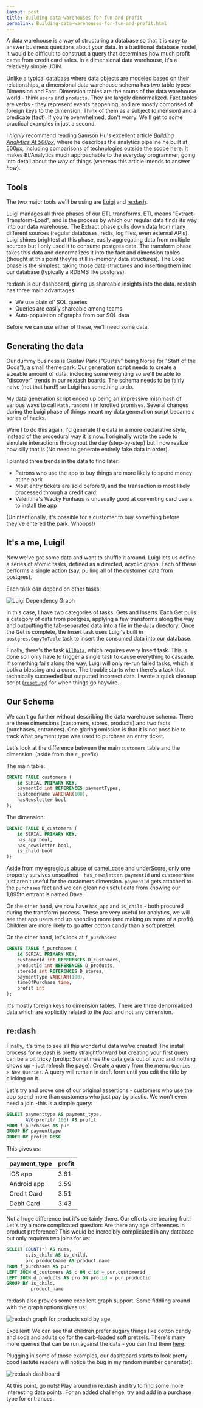 ```yaml
---
layout: post
title: Building data warehouses for fun and profit
permalink: Building-data-warehouses-for-fun-and-profit.html
---
```

A data warehouse is a way of structuring a database so that it is easy to answer business questions about your data. In a traditional database model, it would be difficult to construct a query that determines how much profit came from credit card sales. In a dimensional data warehouse, it's a relatively simple JOIN.
<!--jump-->
Unlike a typical database where data objects are modeled based on their relationships, a dimensional data warehouse schema has two table types: Dimension and Fact. Dimension tables are the nouns of the data warehouse world - think `users` and `products`. They are largely denormalized. Fact tables are verbs - they represent events happening, and are mostly comprised of foreign keys to the dimension. Think of them as a subject (dimension) and a predicate (fact). If you're overwhelmed, don't worry. We'll get to some practical examples in just a second.

I _highly_ recommend reading Samson Hu's excellent article [_Building Analytics At 500px_](https://medium.com/@samson_hu/building-analytics-at-500px-92e9a7005c83), where he describes the analytics pipeline he built at 500px, including comparisons of technologies outside the scope here. It makes BI/Analytics much approachable to the everyday programmer, going into detail about the _why_ of things (whereas this article intends to answer _how_).

## Tools

The two major tools we'll be using are [Luigi](http://luigi.readthedocs.org/en/latest/index.html) and [re:dash](http://redash.io/).

Luigi manages all three phases of our ETL transforms. ETL means "Extract-Transform-Load", and is the process by which our regular data finds its way into our data warehouse. The Extract phase pulls down data from many different sources (regular databases, redis, log files, even external APIs). Luigi shines brightest at this phase, easily aggregating data from multiple sources but I only used it to consume postgres data. The transform phase takes this data and denormalizes it into the fact and dimension tables (thought at this point they're still in-memory data structures). The Load phase is the simplest, taking those data structures and inserting them into our database (typically a RDBMS like postgres).

re:dash is our dashboard, giving us shareable insights into the data. re:dash has three main advantages:

*   We use plain ol' SQL queries
*   Queries are easily shareable among teams
*   Auto-population of graphs from our SQL data

Before we can use either of these, we'll need some data.

## Generating the data

Our dummy business is Gustav Park ("Gustav" being Norse for "Staff of the Gods"), a small theme park. Our generation script needs to create a sizeable amount of data, including some weighting so we'll be able to "discover" trends in our re:dash boards. The schema needs to be fairly naive (not that hard!) so Luigi has something to do.

My data generation script ended up being an impressive mishmash of various ways to call `Math.random()` in knotted promises. Several changes during the Luigi phase of things meant my data generation script became a series of hacks.

Were I to do this again, I'd generate the data in a more declarative style, instead of the procedural way it is now. I originally wrote the code to simulate interactions throughout the day (step-by-step) but I now realize how silly that is (No need to generate entirely fake data in order).

I planted three trends in the data to find later:

*   Patrons who use the app to buy things are more likely to spend money at the park
*   Most entry tickets are sold before 9, and the transaction is most likely processed through a credit card.
*   Valentina's Wacky Funhaus is unusually good at converting card users to install the app

(Unintentionally, it's possible for a customer to buy something before they've entered the park. Whoops!)

## It's a me, Luigi!

Now we've got some data and want to shuffle it around. Luigi lets us define a series of atomic tasks, defined as a directed, acyclic graph. Each of these performs a single action (say, pulling all of the customer data from postgres).

Each task can depend on other tasks:

![Luigi Dependency Graph](//i.imgur.com/nAtCIR3.png)

In this case, I have two categories of tasks: Gets and Inserts. Each Get pulls a category of data from postgres, applying a few transforms along the way and outputting the tab-separated data into a file in the `data` directory. Once the Get is complete, the Insert task uses Luigi's built in `postgres.CopyToTable` task to insert the consumed data into our database.

Finally, there's the task [`AllData`](https://github.com/SomeKittens/Data-Warehouse/blob/master/luigi/gustav_park.py#L247), which requires every Insert task. This is done so I only have to trigger a single task to cause everything to cascade. If something fails along the way, Luigi will only re-run failed tasks, which is both a blessing and a curse. The trouble starts when there's a task that technically succeeded but outputted incorrect data. I wrote a quick cleanup script ([`reset.py`](https://github.com/SomeKittens/Data-Warehouse/blob/master/luigi/gustav_park.py)) for when things go haywire.

## Our Schema

We can't go further without describing the data warehouse schema. There are three dimensions (customers, stores, products) and two facts (purchases, entrances). One glaring omission is that it is not possible to track what payment type was used to purchase an entry ticket.

Let's look at the difference between the main `customers` table and the dimension. (aside from the `d_` prefix)

The main table:

```sql
CREATE TABLE customers (
    id SERIAL PRIMARY KEY,
    paymentId int REFERENCES paymentTypes,
    customerName VARCHAR(100),
    hasNewsletter bool
);
```

The dimension:

```sql
CREATE TABLE D_customers (
    id SERIAL PRIMARY KEY,
    has_app bool,
    has_newsletter bool,
    is_child bool
);
```

Aside from my egregious abuse of camel_case and underScore, only one property survives unscathed - `has_newsletter`. `paymentId` and `customerName` just aren't useful for the customers dimension. `paymentId` gets attached to the `purchases` fact and we can glean no useful data from knowing our 1,895th entrant is named Dave.

On the other hand, we now have `has_app` and `is_child` - both procured during the transform process. These are very useful for analytics, we will see that app users end up spending more (and making us more of a profit). Children are more likely to go after cotton candy than a soft pretzel.

On the other hand, let's look at `f_purchases`:

```sql
CREATE TABLE f_purchases (
    id SERIAL PRIMARY KEY,
    customerId int REFERENCES D_customers,
    productId int REFERENCES D_products,
    storeId int REFERENCES D_stores,
    paymentType VARCHAR(100),
    timeOfPurchase time,
    profit int
);
```

It's mostly foreign keys to dimension tables. There are three denormalized data which are explicitly related to the _fact_ and not any dimension.

## re:dash

Finally, it's time to see all this wonderful data we've created! The install process for re:dash is pretty straightforward but creating your first query can be a bit tricky (protip: Sometimes the data gets out of sync and nothing shows up - just refresh the page). Create a query from the menu: `Queries -> New Queries`. A query will remain in draft form until you edit the title by clicking on it.

Let's try and prove one of our original assertions - customers who use the app spend more than customers who just pay by plastic. We won't even need a join -this is a simple query:

```sql
SELECT paymenttype AS payment_type,
       AVG(profit/ 100) AS profit
FROM f_purchases AS pur
GROUP BY paymenttype
ORDER BY profit DESC
```

This gives us:

<table>
<thead>
<tr>
<th>payment_type</th>
<th>profit</th>
</tr>
</thead>
<tbody>
<tr>
<td>iOS app</td>
<td>3.61</td>
</tr>
<tr>
<td>Android app</td>
<td>3.59</td>
</tr>
<tr>
<td>Credit Card</td>
<td>3.51</td>
</tr>
<tr>
<td>Debit Card</td>
<td>3.43</td>
</tr>
</tbody>
</table>

Not a huge difference but it's certainly there. Our efforts are bearing fruit! Let's try a more complicated question: Are there any age differences in product preference? This would be incredibly complicated in any database but only requires two joins for us:

```sql
SELECT COUNT(*) AS nums,
       c.is_child AS is_child,
       pro.productname AS product_name
FROM f_purchases AS pur
LEFT JOIN d_customers AS c ON c.id = pur.customerid
LEFT JOIN d_products AS pro ON pro.id = pur.productid
GROUP BY is_child,
         product_name
```

re:dash also provies some excellent graph support. Some fiddling around with the graph options gives us:

![re:dash graph for products sold by age](//i.imgur.com/RgOHcyQ.png)

Excellent! We can see that children prefer sugary things like cotton candy and soda and adults go for the carb-loaded soft pretzels. There's many more queries that can be run against the data - you can find them [here](https://github.com/SomeKittens/Data-Warehouse/blob/master/redash/examples.sql).

Plugging in some of those examples, our dashboard starts to look pretty good (astute readers will notice the bug in my random number generator):

![re:dash dashboard](//i.imgur.com/z5DMsoI.png)

At this point, go nuts! Play around in re:dash and try to find some more interesting data points. For an added challenge, try and add in a purchase type for entrances.
